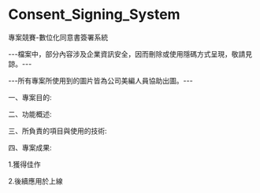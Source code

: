 # Consent_Signing_System
專案競賽-數位化同意書簽署系統

---檔案中，部分內容涉及企業資訊安全，因而刪除或使用隱碼方式呈現，敬請見諒。---

---所有專案所使用到的圖片皆為公司美編人員協助出圖。---

一、專案目的:

二、功能概述:



三、所負責的項目與使用的技術:



四、專案成果:

1.獲得佳作

2.後續應用於上線
